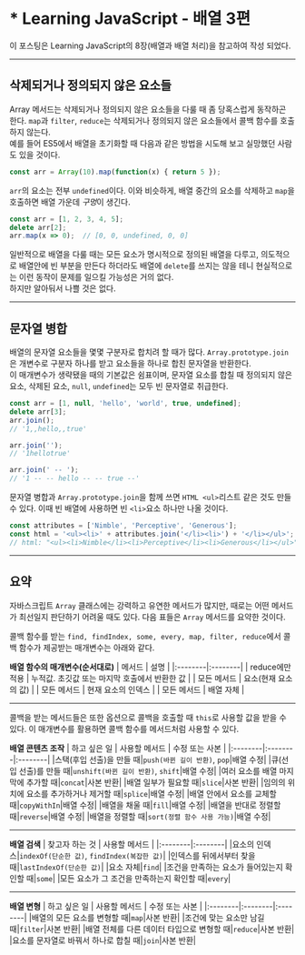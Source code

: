 # * Learning JavaScript - 배열 3편
<Author name='Tesilio'/>  

이 포스팅은 Learning JavaScript의 8장(배열과 배열 처리)을 참고하여 작성 되었다.

---

## 삭제되거나 정의되지 않은 요소들
Array 메서드는 삭제되거나 정의되지 않은 요소들을 다룰 때 좀 당혹스럽게 동작하곤 한다. `map`과 `filter`, `reduce`는 삭제되거나 정의되지 않은 요소들에서 콜백 함수를 호출하지 않는다.  
예를 들어 ES5에서 배열을 초기화할 때 다음과 같은 방법을 시도해 보고 실망했던 사람도 있을 것이다.
```js
const arr = Array(10).map(function(x) { return 5 });
```
`arr`의 요소는 전부 `undefined`이다. 이와 비슷하게, 배열 중간의 요소를 삭제하고 `map`을 호출하면 배열 가운데 *구멍*이 생긴다.
```js
const arr = [1, 2, 3, 4, 5];
delete arr[2];
arr.map(x => 0);  // [0, 0, undefined, 0, 0]
```
일반적으로 배열을 다룰 때는 모든 요소가 명시적으로 정의된 배열을 다루고, 의도적으로 배열안에 빈 부분을 만든다 하더라도 배열에 `delete`를 쓰지는 않을 테니 현실적으로는 이런 동작이 문제를 일으킬 가능성은 거의 없다.  
하지만 알아둬서 나쁠 것은 없다.

---

## 문자열 병합
배열의 문자열 요소들을 몇몇 구분자로 합치려 할 때가 많다. `Array.prototype.join`은 개변수로 구분자 하나를 받고 요소들을 하나로 합친 문자열을 반환한다.  
이 매개변수가 생략됐을 때의 기본값은 쉼표이며, 문자열 요소를 합칠 때 정의되지 않은 요소, 삭제된 요소, `null`, `undefined`는 모두 빈 문자열로 취급한다.
```js
const arr = [1, null, 'hello', 'world', true, undefined];
delete arr[3];
arr.join();
// '1,,hello,,true'

arr.join('');
// '1hellotrue'

arr.join(' -- ');
// '1 -- -- hello -- -- true --'
```
문자열 병합과 `Array.prototype.join`을 함께 쓰면 `HTML <ul>`리스트 같은 것도 만들 수 있다. 이때 빈 배열에 사용하면 빈 `<li>`요소 하나만 나올 것이다.
```js
const attributes = ['Nimble', 'Perceptive', 'Generous'];
const html = '<ul><li>' + attributes.join('</li><li>') + '</li></ul>';
// html: "<ul><li>Nimble</li><li>Perceptive</li><li>Generous</li></ul>"
```

---

## 요약
자바스크립트 `Array` 클래스에는 강력하고 유연한 메서드가 많지만, 때로는 어떤 메서드가 최선일지 판단하기 어려울 때도 있다. 다음 표들은 `Array` 메서드를 요약한 것이다.

콜백 함수를 받는 `find, findIndex, some, every, map, filter, reduce`에서 콜백 함수가 제공받는 매개변수는 아래와 같다.

**배열 함수의 매개변수(순서대로)**
| 메서드 | 설명 |
|:--------|:--------|
| reduce에만 적용 | 누적값. 초깃값 또는 마지막 호출에서 반환한 값 |
| 모든 메서드 | 요소(현재 요소의 값) |
| 모든 메서드 | 현재 요소의 인덱스 |
| 모든 메서드 | 배열 자체 |

---

콜백을 받는 메서드들은 또한 옵션으로 콜백을 호출할 때 `this`로 사용할 값을 받을 수 있다. 이 매개변수를 활용하면 콜백 함수를 메서드처럼 사용할 수 있다.

**배열 콘텐츠 조작**
| 하고 싶은 일 | 사용할 메서드 | 수정 또는 사본 |
|:--------|:--------|:--------|
|스택(후입 선출)을 만들 때|`push(바뀐 길이 반환)`, `pop`|배열 수정|
|큐(선입 선출)를 만들 때|`unshift(바뀐 길이 반환)`, `shift`|배열 수정|
|여러 요소를 배열 마지막에 추가할 때|`concat`|사본 반환|
|배열 일부가 필요할 때|`slice`|사본 반환|
|임의의 위치에 요소를 추가하거나 제거할 때|`splice`|배열 수정|
|배열 안에서 요소를 교체할 때|`copyWithIn`|배열 수정|
|배열을 채울 때|`fill`|배열 수정|
|배열을 반대로 정렬할 때|`reverse`|배열 수정|
|배열을 정렬할 때|`sort(정렬 함수 사용 가능)`|배열 수정|

---

**배열 검색**
| 찾고자 하는 것 | 사용할 메서드 |
|:--------|:--------|
|요소의 인덱스|`indexOf(단순한 값)`, `findIndex(복잡한 값)`|
|인덱스를 뒤에서부터 찾을 때|`lastIndexOf(단순한 값)`|
|요소 자체|`find`|
|조건을 만족하는 요소가 들어있는지 확인할 때|`some`|
|모든 요소가 그 조건을 만족하는지 확인할 때|`every`|

---

**배열 변형**
| 하고 싶은 일 | 사용할 메서드 | 수정 또는 사본 |
|:--------|:--------|:--------|
|배열의 모든 요소를 변형할 때|`map`|사본 반환|
|조건에 맞는 요소만 남길 때|`filter`|사본 반환|
|배열 전체를 다른 데이터 타입으로 변형할 때|`reduce`|사본 반환|
|요소를 문자열로 바꿔서 하나로 합칠 때|`join`|사본 반환|
